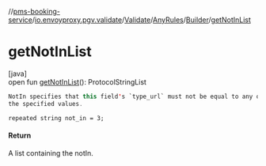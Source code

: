 //[pms-booking-service](../../../../../index.md)/[io.envoyproxy.pgv.validate](../../../index.md)/[Validate](../../index.md)/[AnyRules](../index.md)/[Builder](index.md)/[getNotInList](get-not-in-list.md)

# getNotInList

[java]\
open fun [getNotInList](get-not-in-list.md)(): ProtocolStringList

```kotlin
NotIn specifies that this field's `type_url` must not be equal to any of
the specified values.

```
`repeated string not_in = 3;`

#### Return

A list containing the notIn.